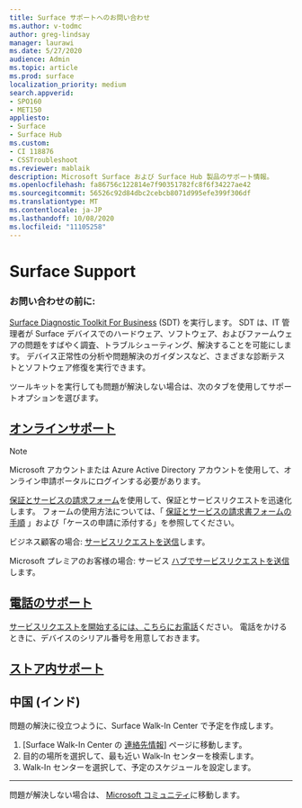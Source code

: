 ```yaml
---
title: Surface サポートへのお問い合わせ
ms.author: v-todmc
author: greg-lindsay
manager: laurawi
ms.date: 5/27/2020
audience: Admin
ms.topic: article
ms.prod: surface
localization_priority: medium
search.appverid:
- SPO160
- MET150
appliesto:
- Surface
- Surface Hub
ms.custom:
- CI 118876
- CSSTroubleshoot
ms.reviewer: mablaik
description: Microsoft Surface および Surface Hub 製品のサポート情報。
ms.openlocfilehash: fa86756c122814e7f90351782fc8f6f34227ae42
ms.sourcegitcommit: 56526c92d84dbc2cebcb8071d995efe399f306df
ms.translationtype: MT
ms.contentlocale: ja-JP
ms.lasthandoff: 10/08/2020
ms.locfileid: "11105258"
---
```

# Surface Support

### お問い合わせの前に:  

[Surface Diagnostic Toolkit For Business](https://docs.microsoft.com/surface/surface-diagnostic-toolkit-business) (SDT) を実行します。 SDT は、IT 管理者が Surface デバイスでのハードウェア、ソフトウェア、およびファームウェアの問題をすばやく調査、トラブルシューティング、解決することを可能にします。 デバイス正常性の分析や問題解決のガイダンスなど、さまざまな診断テストとソフトウェア修復を実行できます。 

ツールキットを実行しても問題が解決しない場合は、次のタブを使用してサポートオプションを選びます。

## [オンラインサポート](#tab/online)

> [!NOTE]
> Microsoft アカウントまたは Azure Active Directory アカウントを使用して、オンライン申請ポータルにログインする必要があります。  

[保証とサービスの請求フォーム](https://download.microsoft.com/download/2/e/0/2e00e1c2-3f49-4b6a-b605-74a0244cb88b/Warranty_and_Service_Claim_Submission_Form.xlsx)を使用して、保証とサービスリクエストを迅速化します。 フォームの使用方法については、「 [保証とサービスの請求書フォームの手順](warranty-and-service-claim-form.md) 」および「ケースの申請に添付する」を参照してください。

ビジネス顧客の場合: [サービスリクエストを送信](https://support.serviceshub.microsoft.com/supportforbusiness/create?sapId=d383b26c-f150-6220-8f1b-e8aa325d9727)します。 

Microsoft プレミアのお客様の場合: サービス [ハブでサービスリクエストを送信](https://serviceshub.microsoft.com/support/contactsupport)します。 

 
## [電話のサポート](#tab/phone)

[サービスリクエストを開始するには、こちらにお電話](https://support.microsoft.com/help/4051701/global-customer-service-phone-numbers)ください。 電話をかけるときに、デバイスのシリアル番号を用意しておきます。 

## [ストア内サポート](#tab/instore)

## 中国 (インド)

問題の解決に役立つように、Surface Walk-In Center で予定を作成します。

1. [Surface Walk-In Center の [連絡先情報](https://support.microsoft.com/help/4498593/find-surface-walk-in-center-contact-information)] ページに移動します。 
2. 目的の場所を選択して、最も近い Walk-In センターを検索します。  
3. Walk-In センターを選択して、予定のスケジュールを設定します。


---

問題が解決しない場合は、 [Microsoft コミュニティ](https://answers.microsoft.com/)に移動します。
